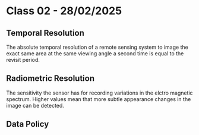 # Class 02 - 28/02/2025

## Temporal Resolution

The absolute temporal resolution of a remote sensing system to image the exact same area at the same viewing angle a second time is equal to the revisit period.

## Radiometric Resolution

The sensitivity the sensor has for recording variations in the elctro magnetic spectrum. Higher values mean that more subtle appearance changes in the image can be detected.

## Data Policy
